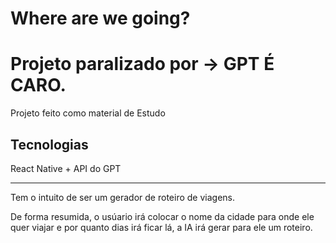 # Where are we going?

# Projeto paralizado por -> GPT É CARO.

Projeto feito como material de Estudo

## Tecnologias 
React Native + API do GPT

---

Tem o intuito de ser um gerador de roteiro de viagens.

De forma resumida, o usúario irá colocar o nome da cidade para onde ele quer viajar e por quanto dias irá ficar lá, a IA irá gerar para ele um roteiro. 
